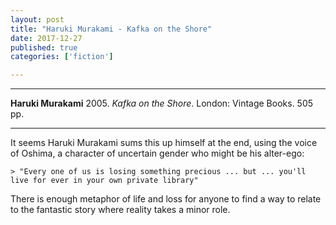 ```yaml
---
layout: post
title: "Haruki Murakami - Kafka on the Shore"
date: 2017-12-27
published: true
categories: ['fiction']

---
```



***
<b>Haruki Murakami</b> 2005. _Kafka on the Shore_. London: Vintage Books. 505 pp.

***

<img align="right" src="https://images-na.ssl-images-amazon.com/images/I/41uHZPvw1aL._SX325_BO1,204,203,200_.jpg" alt="">  

It seems Haruki Murakami sums this up himself at the end, using the voice of Oshima, a character of uncertain gender who  might be his alter-ego:

    > "Every one of us is losing something precious ... but ... you'll live for ever in your own private library"
    
There is enough metaphor of life and loss for anyone to find a way to relate to the fantastic story where reality takes a minor role.  
